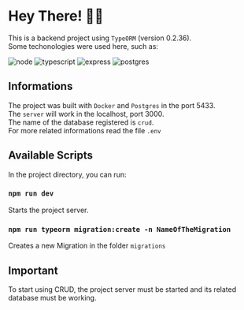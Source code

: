 # Hey There! 🖐🏼

This is a backend project using `TypeORM` (version 0.2.36).\
Some techonologies were used here, such as:

![node](https://img.shields.io/badge/Node.js-43853D?style=for-the-badge&logo=node.js&logoColor=white)
![typescript](https://img.shields.io/badge/TypeScript-007ACC?style=for-the-badge&logo=typescript&logoColor=white)
![express](https://img.shields.io/badge/Express.js-404D59?style=for-the-badge)
![postgres](https://img.shields.io/badge/PostgreSQL-316192?style=for-the-badge&logo=postgresql&logoColor=white)

## Informations

The project was built with `Docker` and `Postgres` in the port 5433.\
The `server` will work in the localhost, port 3000.\
The name of the database registered is `crud`.\
For more related informations read the file `.env`

## Available Scripts

In the project directory, you can run:

### `npm run dev`

Starts the project server.

### `npm run typeorm migration:create -n NameOfTheMigration`

Creates a new Migration in the folder `migrations`

## Important

To start using CRUD, the project server must be started and its related database must be working.